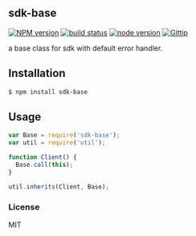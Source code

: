 sdk-base
---------------

[![NPM version][npm-image]][npm-url]
[![build status][travis-image]][travis-url]
[![node version][node-image]][node-url]
[![Gittip][gittip-image]][gittip-url]

[npm-image]: https://img.shields.io/npm/v/sdk-base.svg?style=flat-square
[npm-url]: https://npmjs.org/package/sdk-base
[travis-image]: https://img.shields.io/travis/node-modules/sdk-base.svg?style=flat-square
[travis-url]: https://travis-ci.org/node-modules/sdk-base
[node-image]: https://img.shields.io/badge/node.js-%3E=_0.8-green.svg?style=flat-square
[node-url]: http://nodejs.org/download/
[gittip-image]: https://img.shields.io/gittip/dead-horse.svg?style=flat-square
[gittip-url]: https://www.gittip.com/dead-horse/

a base class for sdk with default error handler.

## Installation

```bash
$ npm install sdk-base
```

## Usage

```js
var Base = require('sdk-base');
var util = require('util');

function Client() {
  Base.call(this);
}

util.inherits(Client, Base);

```

### License

MIT

